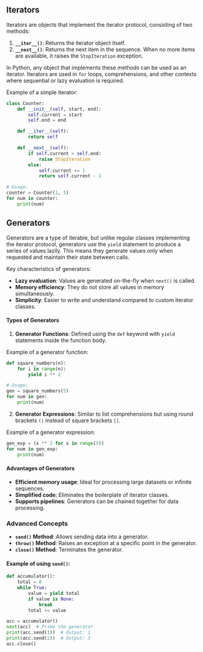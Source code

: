 ## Iterators

Iterators are objects that implement the iterator protocol, consisting of two methods:

1. **`__iter__()`**: Returns the iterator object itself.
2. **`__next__()`**: Returns the next item in the sequence. When no more items are available, it raises the `StopIteration` exception.

In Python, any object that implements these methods can be used as an iterator. Iterators are used in `for` loops, comprehensions, and other contexts where sequential or lazy evaluation is required.

Example of a simple iterator:

```python
class Counter:
    def __init__(self, start, end):
        self.current = start
        self.end = end

    def __iter__(self):
        return self

    def __next__(self):
        if self.current > self.end:
            raise StopIteration
        else:
            self.current += 1
            return self.current - 1

# Usage:
counter = Counter(1, 5)
for num in counter:
    print(num)
```

## Generators

Generators are a type of iterable, but unlike regular classes implementing the iterator protocol, generators use the `yield` statement to produce a series of values lazily. This means they generate values only when requested and maintain their state between calls.

Key characteristics of generators:

- **Lazy evaluation**: Values are generated on-the-fly when `next()` is called.
- **Memory efficiency**: They do not store all values in memory simultaneously.
- **Simplicity**: Easier to write and understand compared to custom iterator classes.

#### Types of Generators

1. **Generator Functions**: Defined using the `def` keyword with `yield` statements inside the function body.

Example of a generator function:

```python
def square_numbers(n):
    for i in range(n):
        yield i ** 2

# Usage:
gen = square_numbers(5)
for num in gen:
    print(num)
```

2. **Generator Expressions**: Similar to list comprehensions but using round brackets `()` instead of square brackets `[]`.

Example of a generator expression:

```python
gen_exp = (x ** 2 for x in range(5))
for num in gen_exp:
    print(num)
```

#### Advantages of Generators

- **Efficient memory usage**: Ideal for processing large datasets or infinite sequences.
- **Simplified code**: Eliminates the boilerplate of iterator classes.
- **Supports pipelines**: Generators can be chained together for data processing.

### Advanced Concepts

- **`send()` Method**: Allows sending data into a generator.
- **`throw()` Method**: Raises an exception at a specific point in the generator.
- **`close()` Method**: Terminates the generator.

#### Example of using `send()`:

```python
def accumulator():
    total = 0
    while True:
        value = yield total
        if value is None:
            break
        total += value

acc = accumulator()
next(acc)  # Prime the generator
print(acc.send(1))  # Output: 1
print(acc.send(2))  # Output: 3
acc.close()
```
